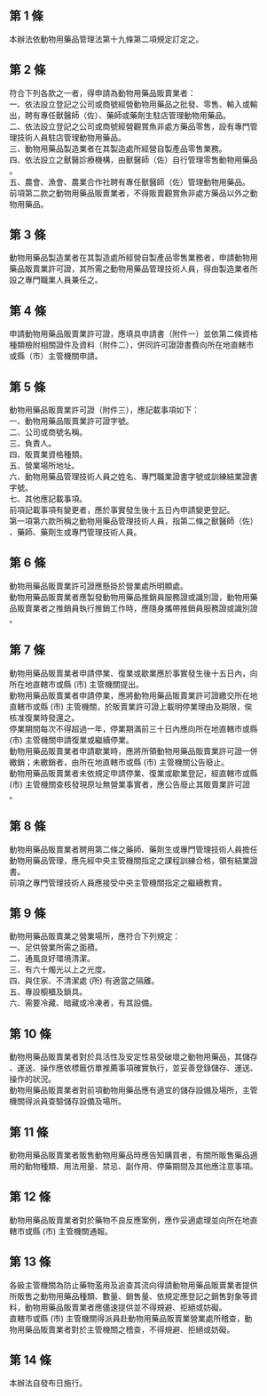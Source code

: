 第 1 條
-------
本辦法依動物用藥品管理法第十九條第二項規定訂定之。

第 2 條
-------
符合下列各款之一者，得申請為動物用藥品販賣業者：  
一、依法設立登記之公司或商號經營動物用藥品之批發、零售、輸入或輸  
    出，聘有專任獸醫師（佐）、藥師或藥劑生駐店管理動物用藥品。  
二、依法設立登記之公司或商號經營觀賞魚非處方藥品零售，設有專門管  
    理技術人員駐店管理動物用藥品。  
三、動物用藥品製造業者在其製造處所經營自製產品零售業務。  
四、依法設立之獸醫診療機構，由獸醫師（佐）自行管理零售動物用藥品  
    。  
五、農會、漁會、農業合作社聘有專任獸醫師（佐）管理動物用藥品。  
前項第二款之動物用藥品販賣業者，不得販賣觀賞魚非處方藥品以外之動  
物用藥品。

第 3 條
-------
動物用藥品製造業者在其製造處所經營自製產品零售業務者，申請動物用  
藥品販賣業許可證，其所需之動物用藥品管理技術人員，得由製造業者所  
設之專門職業人員兼任之。

第 4 條
-------
申請動物用藥品販賣業許可證，應填具申請書（附件一）並依第二條資格  
種類檢附相關證件及資料（附件二），併同許可證證書費向所在地直轄市  
或縣（市）主管機關申請。

第 5 條
-------
動物用藥品販賣業許可證（附件三），應記載事項如下：  
一、動物用藥品販賣業許可證字號。  
二、公司或商號名稱。  
三、負責人。  
四、販賣業資格種類。  
五、營業場所地址。  
六、動物用藥品管理技術人員之姓名、專門職業證書字號或訓練結業證書  
    字號。  
七、其他應記載事項。  
前項記載事項有變更者，應於事實發生後十五日內申請變更登記。  
第一項第六款所稱之動物用藥品管理技術人員，指第二條之獸醫師（佐）  
、藥師、藥劑生或專門管理技術人員。

第 6 條
-------
動物用藥品販賣業許可證應懸掛於營業處所明顯處。  
動物用藥品販賣業者應製發動物用藥品推銷員服務證或識別證，動物用藥  
品販賣業者之推銷員執行推銷工作時，應隨身攜帶推銷員服務證或識別證  
。

第 7 條
-------
動物用藥品販賣業者申請停業、復業或歇業應於事實發生後十五日內，向  
所在地直轄市或縣 (市) 主管機關提出。  
動物用藥品販賣業者申請停業，應將動物用藥品販賣業許可證繳交所在地  
直轄市或縣 (市) 主管機關，於販賣業許可證上載明停業理由及期限，俟  
核准復業時發還之。  
停業期間每次不得超過一年，停業期滿前三十日內應向所在地直轄市或縣  
 (市) 主管機關申請復業或繼續停業。  
動物用藥品販賣業者申請歇業時，應將所領動物用藥品販賣業許可證一併  
繳銷；未繳銷者，由所在地直轄市或縣 (市) 主管機關公告廢止。  
動物用藥品販賣業者未依規定申請停業、復業或歇業登記，經直轄市或縣  
 (市) 主管機關查核發現原址無營業事實者，應公告廢止其販賣業許可證  
。

第 8 條
-------
動物用藥品販賣業者聘用第二條之藥師、藥劑生或專門管理技術人員擔任  
動物用藥品管理，應先經中央主管機關指定之課程訓練合格，領有結業證  
書。  
前項之專門管理技術人員應接受中央主管機關指定之繼續教育。

第 9 條
-------
動物用藥品販賣業之營業場所，應符合下列規定：  
一、足供營業所需之面積。  
二、通風良好環境清潔。  
三、有六十燭光以上之光度。  
四、與住家、不清潔處 (所) 有適當之隔離。  
五、專設櫥櫃及鎖具。  
六、需要冷藏、暗藏或冷凍者，有其設備。

第 10 條
--------
動物用藥品販賣業者對於具活性及安定性易受破壞之動物用藥品，其儲存  
、運送、操作應依標籤仿單推薦事項確實執行，並妥善登錄儲存、運送、  
操作的狀況。  
動物用藥品販賣業者對前項動物用藥品應有適宜的儲存設備及場所，主管  
機關得派員查驗儲存設備及場所。

第 11 條
--------
動物用藥品販賣業者販售動物用藥品時應告知購買者，有關所販售藥品適  
用的動物種類、用法用量、禁忌、副作用、停藥期間及其他應注意事項。

第 12 條
--------
動物用藥品販賣業者對於藥物不良反應案例，應作妥適處理並向所在地直  
轄市或縣 (市) 主管機關通報。

第 13 條
--------
各級主管機關為防止藥物濫用及追查其流向得請動物用藥品販賣業者提供  
所販售之動物用藥品種類、數量、銷售量、依規定應登記之銷售對象等資  
料，動物用藥品販賣業者應儘速提供並不得規避、拒絕或妨礙。  
直轄市或縣 (市) 主管機關得派員赴動物用藥品販賣業營業處所稽查，動  
物用藥品販賣業者對於主管機關之稽查，不得規避、拒絕或妨礙。

第 14 條
--------
本辦法自發布日施行。

